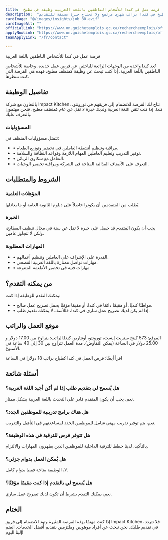 ```yaml
---
title:  فرصة عمل في كندا للأشخاص الناطقين باللغة العربية وظيفة في مطبخ 
description:  "فرصة ذهبية في مؤسسة كندية مرموقة للعمل في المطبخ في كندا براتب شهري مرتفع ولا تحتاج خبرة مسبقة للتقديم" 
cardImage: "@/images/insights/job_80.avif" 
cardImageAlt: "" 
officialLink: "https://www.on.guichetemplois.gc.ca/rechercheemplois/offredemploi/41208364%3Fsource=searchresults" 
applyNowLink: "https://www.on.guichetemplois.gc.ca/rechercheemplois/offredemploi/41208364%3Fsource=searchresults" 
teamApplyLink: "/fr/contact"

---
```


فرصة عمل في كندا للأشخاص الناطقين باللغة العربية

تُعد كندا واحدة من الوجهات الرائعة للباحثين عن فرص عمل جديدة، وخاصة للأشخاص الناطقين باللغة العربية. إذا كنت تبحث عن وظيفة كمنظف مطبخ، فهذه هي الفرصة التي كنت تنتظرها.

## تفاصيل الوظيفة

بالتعاون مع شركة Impact Kitchen، تتاح لك الفرصة للانضمام إلى فريقهم في تورونتو، كندا. إذا كنت تتقن اللغة العربية ولديك خبرة لا تقل عن عام كمنظف مطبخ، فنحن مهتمون بالتعرف عليك.

### المسؤوليات

تتمثل مسؤوليات المنظف في:

- • مراقبة وتنظيم أنشطة العاملين في تحضير وتوزيع الطعام.
- • توفير التدريب وتعليم العاملين المهام اللازمة وقواعد النظافة والسلامة.
- • التعامل مع شكاوى الزبائن.
- • التعرف على الأصناف الغذائية المتاحة في الشركة ومراقبة تحضير الوجبات.

## الشروط والمتطلبات

### المؤهلات العلمية

يُطلب من المتقدمين أن يكونوا حاصلاً على دبلوم الثانوية العامة أو ما يعادلها.

### الخبرة

يجب أن يكون المتقدم قد حصل على خبرة لا تقل عن سنة في مجال تنظيف المطابخ، ولكن لا تتجاوز عامين.

### المهارات المطلوبة

- • القدرة على الإشراف على العاملين وتنظيم أعمالهم.
- • مهارات تواصل ممتازة باللغة العربية الفصحى.
- • مهارات فنية في تحضير الأطعمة المتنوعة.

## من يمكنه التقدم؟

يمكنك التقدم للوظيفة إذا كنت:

- • مواطنًا كنديًا، أو مقيمًا دائمًا في كندا، أو مقيمًا مؤقتًا يحمل تصريح عمل صالح.
- • إذا لم يكن لديك تصريح عمل ساري في كندا، فللأسف لا يمكنك تقديم طلب.

## موقع العمل والراتب

الموقع: 573 كينج ستريت إيست، تورونتو، أونتاريو، كندا.الراتب: يتراوح بين 17.00 دولار و 25.00 دولار في الساعة (يمكن التفاوض). مدة العمل تتراوح بين 30 إلى 40 ساعة في الأسبوع.

اقرأ أيضًا: فرص العمل في كندا كطباخ براتب 18 دولارا في الساعة

## أسئلة شائعة

### هل يُسمح لي بتقديم طلب إذا لم أكن أجيد اللغة العربية؟

نعم، يجب أن يكون المتقدم قادر على التحدث باللغة العربية بشكل ممتاز.

### هل هناك برامج تدريبية للموظفين الجدد؟

نعم، يتم توفير تدريب مهني شامل للموظفين الجدد لمساعدتهم في التأهيل والتدريب.

### هل تتوفر فرص للترقية في هذه الوظيفة؟

بالتأكيد، لدينا خطط للترقية الداخلية للموظفين الذين يظهرون المهارات والالتزام.

### هل يُمكن العمل بدوام جزئي؟

لا، الوظيفة متاحة فقط بدوام كامل.

### هل يُسمح لي بالتقدم إذا كنت مقيمًا مؤقتًا؟

نعم، يمكنك التقدم بشرط أن تكون لديك تصريح عمل ساري.

## الختام

إذا كنت مهتمًا بهذه الفرصة المثيرة وتود الانضمام إلى فريق Impact Kitchen، فلا تتردد في تقديم طلبك. نحن نبحث عن أفراد موهوبين وملتزمين بتقديم أفضل الخدمات. انضم إلينا اليوم!

